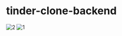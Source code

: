 # tinder-clone-backend

![2](https://i.ibb.co/85x9RtC/Screenshot-2021-02-18-at-12-32-49-AM.png)
![1](https://i.ibb.co/8jpYmNM/Screenshot-2021-02-18-at-12-31-59-AM.png)
